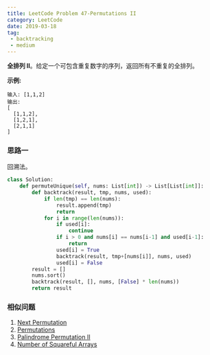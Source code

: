 ```yaml
---
title: LeetCode Problem 47-Permutations II
category: LeetCode
date: 2019-03-18
tag:
 - backtracking
 - medium
---
```


**全排列 II**。给定一个可包含重复数字的序列，返回所有不重复的全排列。

**示例:**

```
输入: [1,1,2]
输出:
[
  [1,1,2],
  [1,2,1],
  [2,1,1]
]
```

<!-- more -->

### 思路一

回溯法。

```python
class Solution:
    def permuteUnique(self, nums: List[int]) -> List[List[int]]:
        def backtrack(result, tmp, nums, used):
            if len(tmp) == len(nums):
                result.append(tmp)
                return
            for i in range(len(nums)):
                if used[i]:
                    continue
                if i > 0 and nums[i] == nums[i-1] and used[i-1]:
                    return
                used[i] = True
                backtrack(result, tmp+[nums[i]], nums, used)
                used[i] = False
        result = []
        nums.sort()
        backtrack(result, [], nums, [False] * len(nums))
        return result
```

### 相似问题

1. [Next Permutation](https://leetcode.com/problems/next-permutation/)
2. [Permutations](https://wendellgul.github.io/leetcode/2019/03/18/LeetCode-Problem-46-Permutations/)
3. [Palindrome Permutation II](https://leetcode.com/problems/palindrome-permutation-ii/)
4. [Number of Squareful Arrays](https://leetcode.com/problems/number-of-squareful-arrays/)